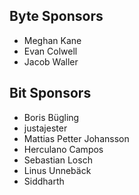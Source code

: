 ## Byte Sponsors

- Meghan Kane
- Evan Colwell
- Jacob Waller

## Bit Sponsors

- Boris Bügling
- justajester
- Mattias Petter Johansson
- Herculano Campos
- Sebastian Losch
- Linus Unnebäck
- Siddharth
